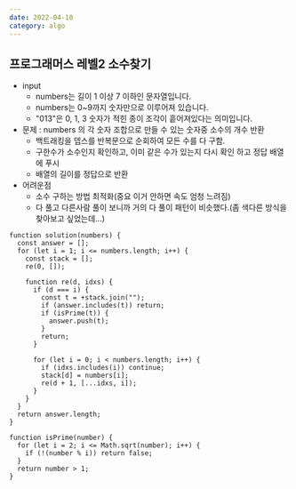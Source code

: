 ```yaml
---
date: 2022-04-10
category: algo
---
```


## 프로그래머스 레벨2 소수찾기

- input
  - numbers는 길이 1 이상 7 이하인 문자열입니다.
  - numbers는 0~9까지 숫자만으로 이루어져 있습니다.
  - "013"은 0, 1, 3 숫자가 적힌 종이 조각이 흩어져있다는 의미입니다.
- 문제 : numbers 의 각 숫자 조합으로 만들 수 있는 숫자중 소수의 개수 반환
  - 백트래킹을 뎁스를 반복문으로 순회하여 모든 수를 다 구함.
  - 구한수가 소수인지 확인하고, 이미 같은 수가 있는지 다시 확인 하고 정답 배열에 푸시
  - 배열의 길이를 정답으로 반환
- 어려운점
  - 소수 구하는 방법 최적화(중요 이거 안하면 속도 엄청 느려짐)
  - 다 풀고 다른사람 풀이 보니까 거의 다 풀이 패턴이 비슷했다.(좀 색다른 방식을 찾아보고 싶었는데...)

```
function solution(numbers) {
  const answer = [];
  for (let i = 1; i <= numbers.length; i++) {
    const stack = [];
    re(0, []);

    function re(d, idxs) {
      if (d === i) {
        const t = +stack.join("");
        if (answer.includes(t)) return;
        if (isPrime(t)) {
          answer.push(t);
        }
        return;
      }

      for (let i = 0; i < numbers.length; i++) {
        if (idxs.includes(i)) continue;
        stack[d] = numbers[i];
        re(d + 1, [...idxs, i]);
      }
    }
  }
  return answer.length;
}

function isPrime(number) {
  for (let i = 2; i <= Math.sqrt(number); i++) {
    if (!(number % i)) return false;
  }
  return number > 1;
}
```
